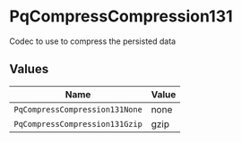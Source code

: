 # PqCompressCompression131

Codec to use to compress the persisted data


## Values

| Name                           | Value                          |
| ------------------------------ | ------------------------------ |
| `PqCompressCompression131None` | none                           |
| `PqCompressCompression131Gzip` | gzip                           |
